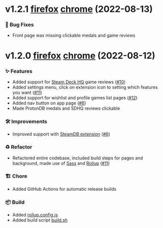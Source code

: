 # v1.2.1 [firefox][firefox-v1.2.1] [chrome][chrome-v1.2.1] (2022-08-13)
[firefox-v1.2.1]: https://github.com/cptpiepmatz/great-on-deck-search/releases/tag/v1.2.1%2Bfirefox
[chrome-v1.2.1]: https://github.com/cptpiepmatz/great-on-deck-search/releases/tag/v1.2.1%2Bchrome

### 🐛 Bug Fixes

- Front page was missing clickable medals and game reviews

# v1.2.0 [firefox][firefox-v1.2.0] [chrome][chrome-v1.2.0] (2022-08-12)
[firefox-v1.2.0]: https://github.com/cptpiepmatz/great-on-deck-search/releases/tag/v1.2.0%2Bfirefox
[chrome-v1.2.0]: https://github.com/cptpiepmatz/great-on-deck-search/releases/tag/v1.2.0%2Bchrome

### ✨ Features

- Added support for [Steam Deck HQ](https://steamdeckhq.com/game-reviews/) game reviews
  ([#10](https://github.com/cptpiepmatz/great-on-deck-search/pull/10))
- Added settings menu, click on extension icon to setting which features you want
  ([#11](https://github.com/cptpiepmatz/great-on-deck-search/pull/11))
- Added support for wishlist and profile games list pages
  ([#12](https://github.com/cptpiepmatz/great-on-deck-search/pull/11))
- Added nav button on app page
  ([#6](https://github.com/cptpiepmatz/great-on-deck-search/pull/6))
- Made ProtonDB medals and SDHQ reviews clickable

### 🛠️ Improvements

- Improved support with [SteamDB extension](https://steamdb.info/extension/)
  ([#6](https://github.com/cptpiepmatz/great-on-deck-search/pull/6))

### ♻️ Refactor

- Refactored entire codebase, included build steps for pages and background, 
  made use of [Sass](https://sass-lang.com) and [Rollup](https://www.rollupjs.org)
  ([#11](https://github.com/cptpiepmatz/great-on-deck-search/pull/11))

### 🏗 Chore

- Added GitHub Actions for automatic release builds

### 📦 Build

- Added [rollup.config.js](https://github.com/cptpiepmatz/great-on-deck-search/blob/main/rollup.config.js)
- Added build script [build.sh](https://github.com/cptpiepmatz/great-on-deck-search/blob/main/build.sh)
